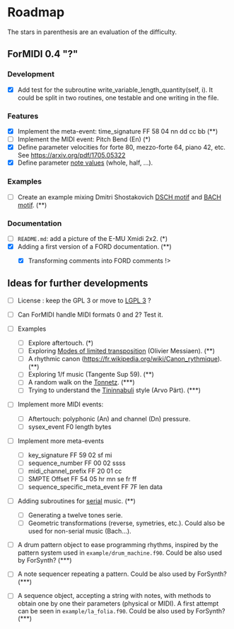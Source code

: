 # Roadmap

The stars in parenthesis are an evaluation of the difficulty.

## ForMIDI 0.4 "?"

### Development
* [x] Add test for the subroutine write_variable_length_quantity(self, i). It could be split in two routines, one testable and one writing in the file.

### Features
* [x] Implement the meta-event: time_signature FF 58 04 nn dd cc bb   (**)
* [ ] Implement the MIDI event: Pitch Bend (En)   (*)
* [x] Define parameter velocities for forte 80, mezzo-forte 64, piano 42, etc. See https://arxiv.org/pdf/1705.05322
* [x] Define parameter [note values](https://en.wikipedia.org/wiki/Note_value) (whole, half, ...).

### Examples
* [ ] Create an example mixing Dmitri Shostakovich [DSCH motif](https://en.wikipedia.org/wiki/DSCH_motif) and [BACH motif](https://en.wikipedia.org/wiki/BACH_motif). (**)

### Documentation
* [ ] `README.md`: add a picture of the E-MU Xmidi 2x2. (*)
* [x] Adding a first version of a FORD documentation. (**)
    * [x] Transforming comments into FORD comments !>


## Ideas for further developments

* [ ] License : keep the GPL 3 or move to [LGPL 3](https://en.wikipedia.org/wiki/GNU_Lesser_General_Public_License) ?
* [ ] Can ForMIDI handle MIDI formats 0 and 2? Test it.

* [ ] Examples
    * [ ] Explore aftertouch. (*)
    * [ ] Exploring [Modes of limited transposition](https://en.wikipedia.org/wiki/Mode_of_limited_transposition) (Olivier Messiaen). (**)
    * [ ] A rhythmic canon (https://fr.wikipedia.org/wiki/Canon_rythmique). (**)
    * [ ] Exploring 1/f music (Tangente Sup 59). (**)
    * [ ] A random walk on the [Tonnetz](https://en.wikipedia.org/wiki/Tonnetz). (***)
    * [ ] Trying to understand the [Tininnabuli](https://en.wikipedia.org/wiki/Tintinnabuli) style (Arvo Pärt). (***)

* [ ] Implement more MIDI events:
    * [ ] Aftertouch: polyphonic (An) and channel (Dn) pressure.
    * [ ] sysex_event F0 length bytes

* [ ] Implement more meta-events
    * [ ] key_signature FF 59 02 sf mi
    * [ ] sequence_number FF 00 02 ssss
    * [ ] midi_channel_prefix FF 20 01 cc
    * [ ] SMPTE Offset FF 54 05 hr mn se fr ff
    * [ ] sequence_specific_meta_event FF 7F len data

* [ ] Adding subroutines for [serial](https://en.wikipedia.org/wiki/Serialism) music. (**)
    * [ ] Generating a twelve tones serie.
    * [ ] Geometric transformations (reverse, symetries, etc.). Could also be used for non-serial music (Bach...).

* [ ] A drum pattern object to ease programming rhythms, inspired by the pattern system used in `example/drum_machine.f90`. Could be also used by ForSynth? (***)
* [ ] A note sequencer repeating a pattern. Could be also used by ForSynth? (***)
* [ ] A sequence object, accepting a string with notes, with methods to obtain one by one their parameters (physical or MIDI). A first attempt can be seen in `example/la_folia.f90`. Could be also used by ForSynth? (***)
